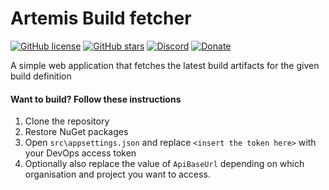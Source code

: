 # Artemis Build fetcher
[![GitHub license](https://img.shields.io/badge/license-GPL3-blue.svg)](https://github.com/Artemis-RGB/Artemis.Builds/blob/master/LICENSE)
[![GitHub stars](https://img.shields.io/github/stars/Artemis-RGB/Artemis.Plugins.svg)](https://github.com/Artemis-RGB/Artemis.Builds/stargazers)
[![Discord](https://img.shields.io/discord/392093058352676874?logo=discord&logoColor=white)](https://discord.gg/S3MVaC9) 
[![Donate](https://img.shields.io/badge/Donate-PayPal-green.svg)](https://www.paypal.com/cgi-bin/webscr?cmd=_s-xclick&hosted_button_id=VQBAEJYUFLU4J) 

A simple web application that fetches the latest build artifacts for the given build definition

#### Want to build? Follow these instructions
1. Clone the repository
2. Restore NuGet packages
3. Open `src\appsettings.json` and replace `<insert the token here>` with your DevOps access token
4. Optionally also replace the value of `ApiBaseUrl`  depending on which organisation and project you want to access.
